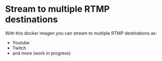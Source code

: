 # Stream to multiple RTMP destinations

With this docker imagen you can stream to multiple RTMP destinations as:

* Youtube
* Twitch
* and more (work in progress)

